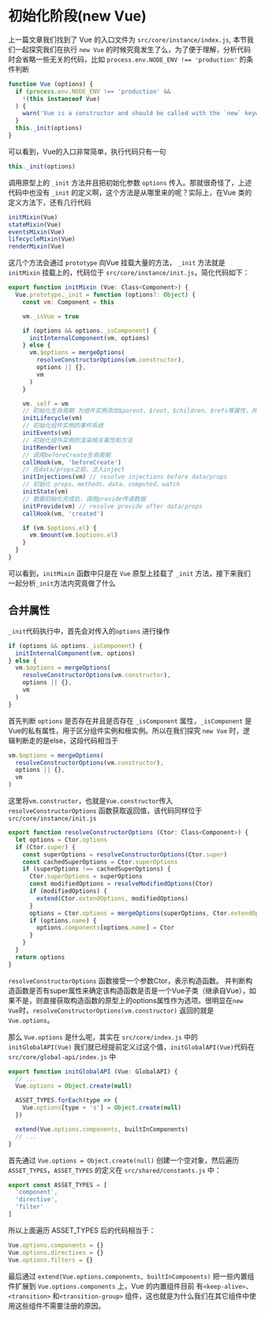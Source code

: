 # 初始化阶段(new Vue)

上一篇文章我们找到了 Vue 的入口文件为 `src/core/instance/index.js`, 本节我们一起探究我们在执行 `new Vue` 的时候究竟发生了么，为了便于理解，分析代码时会省略一些无关的代码，比如 `process.env.NODE_ENV !== 'production'` 的条件判断

```js
function Vue (options) {
  if (process.env.NODE_ENV !== 'production' &&
    !(this instanceof Vue)
  ) {
    warn('Vue is a constructor and should be called with the `new` keyword')
  }
  this._init(options)
}
```

可以看到，Vue的入口非常简单，执行代码只有一句

```js
this._init(options)
```

调用原型上的 `_init` 方法并且把初始化参数 `options` 传入。那就很奇怪了，上述代码中也没有 `_init` 的定义啊，这个方法是从哪里来的呢？实际上，在Vue 类的定义方法下，还有几行代码

```js
initMixin(Vue)
stateMixin(Vue)
eventsMixin(Vue)
lifecycleMixin(Vue)
renderMixin(Vue)
```

这几个方法会通过 `prototype` 向Vue 挂载大量的方法， `_init` 方法就是 `initMixin` 挂载上的，代码位于 `src/core/instance/init.js`，简化代码如下：

```js
export function initMixin (Vue: Class<Component>) {
  Vue.prototype._init = function (options?: Object) {
    const vm: Component = this

    vm._isVue = true

    if (options && options._isComponent) {
      initInternalComponent(vm, options)
    } else {
      vm.$options = mergeOptions(
        resolveConstructorOptions(vm.constructor),
        options || {},
        vm
      )
    }

    vm._self = vm
    // 初始化生命周期 为组件实例添加$parent、$root、$children、$refs等属性，并设置一些初始值，以便在组件的生命周期中进行正确的跟踪和管理。
    initLifecycle(vm)
    // 初始化组件实例的事件系统
    initEvents(vm)
    // 初始化组件实例的渲染相关属性和方法
    initRender(vm)
    // 调用beforeCreate生命周期
    callHook(vm, 'beforeCreate')
    // 在data/props之前，注入inject
    initInjections(vm) // resolve injections before data/props
    // 初始化 props、methods、data、computed、watch
    initState(vm)
    // 数据初始化完成后，调用provide传递数据
    initProvide(vm) // resolve provide after data/props
    callHook(vm, 'created')

    if (vm.$options.el) {
      vm.$mount(vm.$options.el)
    }
  }
}
```

可以看到，`initMixin` 函数中只是在 `Vue` 原型上挂载了 `_init` 方法，接下来我们一起分析`_init`方法内究竟做了什么

## 合并属性

`_init`代码执行中，首先会对传入的`options` 进行操作

```js
if (options && options._isComponent) {
  initInternalComponent(vm, options)
} else {
  vm.$options = mergeOptions(
    resolveConstructorOptions(vm.constructor),
    options || {},
    vm
  )
}
```

首先判断 `options` 是否存在并且是否存在 `_isComponent` 属性，`_isComponent` 是Vue的私有属性，用于区分组件实例和根实例。所以在我们探究 `new Vue` 时，逻辑判断走的是else，这段代码相当于

```js
vm.$options = mergeOptions(
  resolveConstructorOptions(vm.constructor),
  options || {},
  vm
)
```

这里将`vm.constructor`，也就是`Vue.constructor`传入 `resolveConstructorOptions` 函数获取返回值，该代码同样位于 `src/core/instance/init.js`

```js
export function resolveConstructorOptions (Ctor: Class<Component>) {
  let options = Ctor.options
  if (Ctor.super) {
    const superOptions = resolveConstructorOptions(Ctor.super)
    const cachedSuperOptions = Ctor.superOptions
    if (superOptions !== cachedSuperOptions) {
      Ctor.superOptions = superOptions
      const modifiedOptions = resolveModifiedOptions(Ctor)
      if (modifiedOptions) {
        extend(Ctor.extendOptions, modifiedOptions)
      }
      options = Ctor.options = mergeOptions(superOptions, Ctor.extendOptions)
      if (options.name) {
        options.components[options.name] = Ctor
      }
    }
  }
  return options
}
```

`resolveConstructorOptions` 函数接受一个参数Ctor，表示构造函数。 并判断构造函数是否有super属性来确定该构造函数是否是一个Vue子类（继承自Vue），如果不是，则直接获取构造函数的原型上的options属性作为选项。很明显在`new Vue`时，`resolveConstructorOptions(vm.constructor)` 返回的就是 `Vue.options`。

那么 `Vue.options` 是什么呢，其实在 `src/core/index.js` 中的 `initGlobalAPI(Vue)` 我们就已经提前定义过这个值，`initGlobalAPI(Vue)`代码在
`src/core/global-api/index.js` 中

```js
export function initGlobalAPI (Vue: GlobalAPI) {
  // ...
  Vue.options = Object.create(null)

  ASSET_TYPES.forEach(type => {
    Vue.options[type + 's'] = Object.create(null)
  })

  extend(Vue.options.components, builtInComponents)
  // ...
}
```

首先通过 `Vue.options = Object.create(null)` 创建一个空对象，然后遍历 `ASSET_TYPES`，`ASSET_TYPES` 的定义在 `src/shared/constants.js` 中：

```js
export const ASSET_TYPES = [
  'component',
  'directive',
  'filter'
]
```

所以上面遍历 ASSET_TYPES 后的代码相当于：

```js
Vue.options.components = {}
Vue.options.directives = {}
Vue.options.filters = {}
```

最后通过 `extend(Vue.options.components, builtInComponents)` 把一些内置组件扩展到 `Vue.options.components` 上，Vue 的内置组件目前 有`<keep-alive>`、`<transition>` 和`<transition-group>` 组件，这也就是为什么我们在其它组件中使用这些组件不需要注册的原因。
